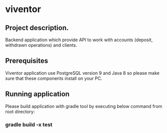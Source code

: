 # viventor
## Project description.
Backend application which provide API to work with accounts (deposit, withdrawn operations) and clients.

## Prerequisites
Viventor application use PostgreSQL version 9 and Java 8 so please make sure that these components install
on your PC.

## Running application
Please build application with gradle tool by executing below command from root directory:
### gradle build -x test



